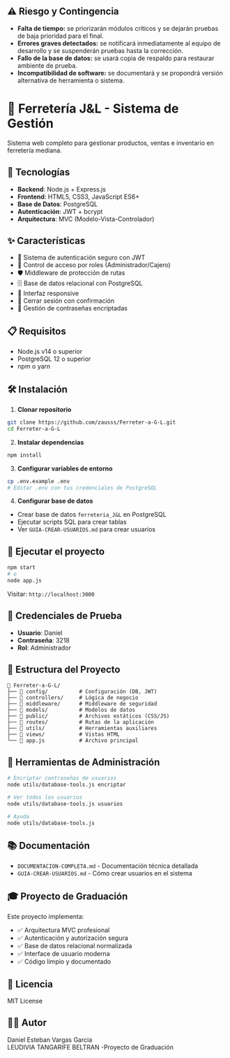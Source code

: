 ## ⚠️ Riesgo y Contingencia

- **Falta de tiempo:** se priorizarán módulos críticos y se dejarán pruebas de baja prioridad para el final.
- **Errores graves detectados:** se notificará inmediatamente al equipo de desarrollo y se suspenderán pruebas hasta la corrección.
- **Fallo de la base de datos:** se usará copia de respaldo para restaurar ambiente de prueba.
- **Incompatibilidad de software:** se documentará y se propondrá versión alternativa de herramienta o sistema.
# 🔧 Ferretería J&L - Sistema de Gestión

Sistema web completo para gestionar productos, ventas e inventario en ferretería mediana.

## 🚀 Tecnologías
- **Backend**: Node.js + Express.js
- **Frontend**: HTML5, CSS3, JavaScript ES6+
- **Base de Datos**: PostgreSQL
- **Autenticación**: JWT + bcrypt
- **Arquitectura**: MVC (Modelo-Vista-Controlador)

## ✨ Características
- 🔐 Sistema de autenticación seguro con JWT
- 👥 Control de acceso por roles (Administrador/Cajero)
- 🛡️ Middleware de protección de rutas
- 🗄️ Base de datos relacional con PostgreSQL
- 📱 Interfaz responsive
- 🚪 Cerrar sesión con confirmación
- 🔑 Gestión de contraseñas encriptadas

## 📋 Requisitos
- Node.js v14 o superior
- PostgreSQL 12 o superior
- npm o yarn

## 🛠️ Instalación

1. **Clonar repositorio**
```bash
git clone https://github.com/zausss/Ferreter-a-G-L.git
cd Ferreter-a-G-L
```

2. **Instalar dependencias**
```bash
npm install
```

3. **Configurar variables de entorno**
```bash
cp .env.example .env
# Editar .env con tus credenciales de PostgreSQL
```

4. **Configurar base de datos**
- Crear base de datos `ferreteria_J&L` en PostgreSQL
- Ejecutar scripts SQL para crear tablas
- Ver `GUIA-CREAR-USUARIOS.md` para crear usuarios

## 🚀 Ejecutar el proyecto
```bash
npm start
# o
node app.js
```

Visitar: `http://localhost:3000`

## 👤 Credenciales de Prueba
- **Usuario**: Daniel
- **Contraseña**: 3218
- **Rol**: Administrador

## 📁 Estructura del Proyecto
```
📂 Ferreter-a-G-L/
├── 📂 config/          # Configuración (DB, JWT)
├── 📂 controllers/     # Lógica de negocio
├── 📂 middleware/      # Middleware de seguridad
├── 📂 models/          # Modelos de datos
├── 📂 public/          # Archivos estáticos (CSS/JS)
├── 📂 routes/          # Rutas de la aplicación
├── 📂 utils/           # Herramientas auxiliares
├── 📂 views/           # Vistas HTML
└── 📄 app.js           # Archivo principal
```

## 🔧 Herramientas de Administración
```bash
# Encriptar contraseñas de usuarios
node utils/database-tools.js encriptar

# Ver todos los usuarios
node utils/database-tools.js usuarios

# Ayuda
node utils/database-tools.js
```

## 📚 Documentación
- `DOCUMENTACION-COMPLETA.md` - Documentación técnica detallada
- `GUIA-CREAR-USUARIOS.md` - Cómo crear usuarios en el sistema

## 🎓 Proyecto de Graduación
Este proyecto implementa:
- ✅ Arquitectura MVC profesional
- ✅ Autenticación y autorización segura
- ✅ Base de datos relacional normalizada
- ✅ Interface de usuario moderna
- ✅ Código limpio y documentado


## 📄 Licencia
MIT License

## 👨‍💻 Autor
Daniel Esteban Vargas Garcia  
LEUDIVIA TANGARIFE BELTRAN -Proyecto de Graduación